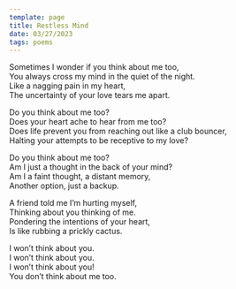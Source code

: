 ```yaml
---
template: page
title: Restless Mind
date: 03/27/2023
tags: poems
---
```


Sometimes I wonder if you think about me too,  
You always cross my mind in the quiet of the night.  
Like a nagging pain in my heart,  
The uncertainty of your love tears me apart.  

Do you think about me too?  
Does your heart ache to hear from me too?  
Does life prevent you from reaching out like a club bouncer,  
Halting your attempts to be receptive to my love?  

Do you think about me too?  
Am I just a thought in the back of your mind?  
Am I a faint thought, a distant memory,  
Another option, just a backup.  

A friend told me I’m hurting myself,  
Thinking about you thinking of me.  
Pondering the intentions of your heart,  
Is like rubbing a prickly cactus.  

I won’t think about you.  
I won’t think about you.  
I won’t think about you!  
You don’t think about me too.  
